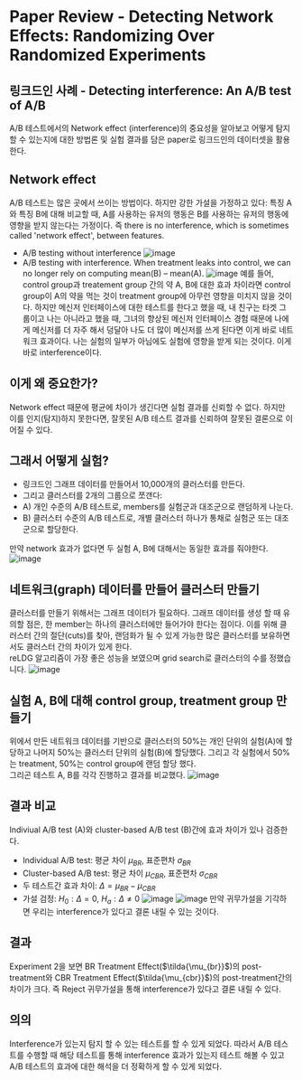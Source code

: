 # Paper Review - Detecting Network Effects: Randomizing Over Randomized Experiments

## 링크드인 사례 - Detecting interference: An A/B test of A/B

A/B 테스트에서의 Network effect (interference)의 중요성을 알아보고 어떻게 탐지할 수 있는지에 대한 방법론 및 실험 결과를 담은 paper로 링크드인의 데이터셋을 활용한다.

## Network effect
A/B 테스트는 많은 곳에서 쓰이는 방법이다. 하지만 강한 가설을 가정하고 있다: 
특징 A와 특징 B에 대해 비교할 때, A를 사용하는 유저의 행동은 B를 사용하는 유저의 행동에 영향을 받지 않는다는 가정이다. 
즉 there is no interference, which is sometimes called 'network effect', between features.

- A/B testing without interference
![image](https://github.com/juyeon999/ab_test/assets/132811616/a780a6b4-fbc4-4c7c-a36b-b0cc2560993b)
- A/B testing with interference. When treatment leaks into control, we can no longer rely on computing mean(B) – mean(A).
![image](https://github.com/juyeon999/ab_test/assets/132811616/0dafbc87-11cd-41d6-b7d9-71dae3ae7d1d)
예를 들어, control group과 treatement group 간의 약 A, B에 대한 효과 차이라면 control group이 A의 약을 먹는 것이 treatment group에 아무런 영향을 미치지 않을 것이다.
하지만 메신저 인터페이스에 대한 테스트를 한다고 했을 때, 내 친구는 타겟 그룹이고 나는 아니라고 했을 때, 그녀의 향상된 메신저 인터페이스 경험 때문에 나에게 메신저를 더 자주 해서 덩달아 나도 더 많이 메신저를 쓰게 된다면 이게 바로 네트워크 효과이다. 나는 실험의 일부가 아님에도 실험에 영향을 받게 되는 것이다. 이게 바로 interference이다.


## 이게 왜 중요한가?
Network effect 때문에 평균에 차이가 생긴다면 실험 결과를 신뢰할 수 없다. 하지만 이를 인지(탐지)하지 못한다면, 잘못된 A/B 테스트 결과를 신뢰하여 잘못된 결론으로 이어질 수 있다. 

## 그래서 어떻게 실험?
- 링크드인 그래프 데이터를 만들어서 10,000개의 클러스터를 만든다.
- 그리고 클러스터를 2개의 그룹으로 쪼갠다:
- A) 개인 수준의 A/B 테스트로, members를 실험군과 대조군으로 랜덤하게 나눈다.
- B) 클러스터 수준의 A/B 테스트로, 개별 클러스터 하나가 통채로 실험군 또는 대조군으로 할당한다.

만약 network 효과가 없다면 두 실험 A, B에 대해서는 동일한 효과를 줘야한다.
![image](https://github.com/juyeon999/ab_test/assets/132811616/ca6488f5-9724-494e-9eeb-796ed1822365)

## 네트워크(graph) 데이터를 만들어 클러스터 만들기
클러스터를 만들기 위해서는 그래프 데이터가 필요하다. 그래프 데이터를 생성 할 때 유의할 점은, 한 member는 하나의 클러스터에만 들어가야 한다는 점이다. 이를 위해 클러스터 간의 절단(cuts)를 찾아, 랜덤화가 될 수 있게 가능한 많은 클러스터를 보유하면서도 클러스터 간의 차이가 있게 한다.  
reLDG 알고리즘이 가장 좋은 성능을 보였으며 grid search로 클러스터의 수를 정했습니다.
![image](https://github.com/juyeon999/ab_test/assets/132811616/8f527e10-c879-46a7-a894-41db997b3b86)

## 실험 A, B에 대해 control group, treatment group 만들기
위에서 만든 네트워크 데이터를 기반으로 클러스터의 50%는 개인 단위의 실험(A)에 할당하고 나머지 50%는 클러스터 단위의 실험(B)에 할당했다. 그리고 각 실험에서 50%는 treatment, 50%는 control group에 랜덤 할당 했다.  
그리곤 테스트 A, B를 각각 진행하고 결과를 비교했다. 
![image](https://github.com/juyeon999/ab_test/assets/132811616/cffffd2b-de83-425f-ad64-b33b67488a27)

## 결과 비교
Indiviual A/B test (A)와 cluster-based A/B test (B)간에 효과 차이가 있나 검증한다. 
- Individual A/B test: 평균 차이 $\mu_{BR}$, 표준편차 $\sigma_{BR}$
- Cluster-based A/B test: 평균 차이 $\mu_{CBR}$, 표준편차 $\sigma_{CBR}$
- 두 테스트간 효과 차이: $\Delta = \mu_{BR} - \mu_{CBR}$
- 가설 검정: $H_0: \Delta = 0$, $H_a: \Delta \neq 0$
![image](https://github.com/juyeon999/ab_test/assets/132811616/608c3c29-5fe0-41e8-8b1b-ec1e883a7ae2)
![image](https://github.com/juyeon999/ab_test/assets/132811616/209ae3c1-6ed7-451d-a184-0c2cb5f3c163)
만약 귀무가설을 기각하면 우리는 interference가 있다고 결론 내릴 수 있는 것이다. 

## 결과
Experiment 2을 보면 BR Treatment Effect($\tilda{\mu_{br}}$)의 post-treatment와 CBR Treatment Effect($\tilda{\mu_{cbr}}$)의 post-treatment간의 차이가 크다. 즉 Reject 귀무가설을 통해 interference가 있다고 결론 내릴 수 있다.

## 의의
Interference가 있는지 탐지 할 수 있는 테스트를 할 수 있게 되었다. 따라서 A/B 테스트를 수행할 때 해당 테스트를 통해 interference 효과가 있는지 테스트 해볼 수 있고 A/B 테스트의 효과에 대한 해석을 더 정확하게 할 수 있게 되었다.
